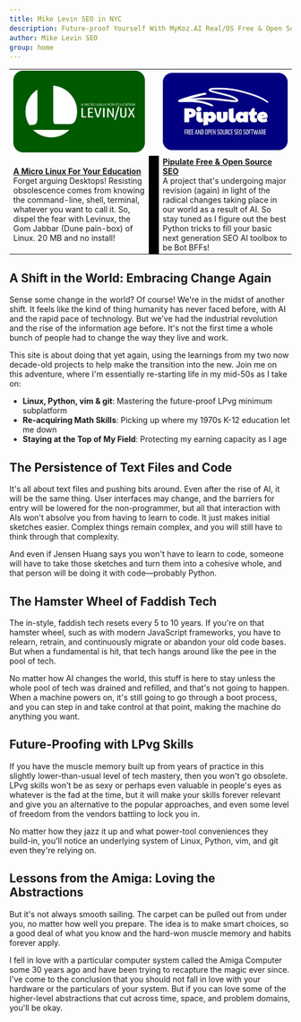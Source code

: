```yaml
---
title: Mike Levin SEO in NYC
description: Future-proof Yourself With MyKoz.AI Real/OS Free & Open Source (FOSS) AI SEO Software on a Small Linux Distro built with Python, vim, git and AI.
author: Mike Levin SEO
group: home
---
```


<table class="logos">
<tr>
<td class="hplg"><a href="https://levinux.com/"><img src="/assets/logo/Levinux.PNG" border=0 /></a></td>
<td> </td>
<td class="hplg"><a href="https://pipulate.com/"><img src="/assets/logo/Pipulate.PNG" border=0 /></a></td>
</tr>
<tr>

<td class="hptd"><b><a href="/levinux/">A Micro Linux For Your
Education</a></b><br />Forget arguing Desktops! Resisting obsolescence comes
from knowing the command-line, shell, terminal, whatever you want to call it.
So, dispel the fear with Levinux, the Gom Jabbar (Dune pain-box) of Linux. 20
MB and no install!</td>

<td style="background: black;">&nbsp;</td>

<td class="hptd"><b><a href="/pipulate/">Pipulate Free & Open Source
SEO</a></b><br />A project that's undergoing major revision (again) in light of
the radical changes taking place in our world as a result of AI. So stay tuned
as I figure out the best Python tricks to fill your basic next generation SEO
AI toolbox to be Bot BFFs!</td>

</tr>
</table>

## A Shift in the World: Embracing Change Again

Sense some change in the world? Of course! We're in the midst of another shift. It feels like the kind of thing humanity has never faced before, with AI and the rapid pace of technology. But we've had the industrial revolution and the rise of the information age before. It's not the first time a whole bunch of people had to change the way they live and work. 

This site is about doing that yet again, using the learnings from my two now decade-old projects to help make the transition into the new. Join me on this adventure, where I'm essentially re-starting life in my mid-50s as I take on:

- **Linux, Python, vim & git**: Mastering the future-proof LPvg minimum subplatform
- **Re-acquiring Math Skills**: Picking up where my 1970s K-12 education let me down
- **Staying at the Top of My Field**: Protecting my earning capacity as I age

## The Persistence of Text Files and Code

It's all about text files and pushing bits around. Even after the rise of AI, it will be the same thing. User interfaces may change, and the barriers for entry will be lowered for the non-programmer, but all that interaction with AIs won't absolve you from having to learn to code. It just makes initial sketches easier. Complex things remain complex, and you will still have to think through that complexity. 

And even if Jensen Huang says you won't have to learn to code, someone will have to take those sketches and turn them into a cohesive whole, and that person will be doing it with code—probably Python.

## The Hamster Wheel of Faddish Tech

The in-style, faddish tech resets every 5 to 10 years. If you're on that hamster wheel, such as with modern JavaScript frameworks, you have to relearn, retrain, and continuously migrate or abandon your old code bases. But when a fundamental is hit, that tech hangs around like the pee in the pool of tech. 

No matter how AI changes the world, this stuff is here to stay unless the whole pool of tech was drained and refilled, and that's not going to happen. When a machine powers on, it's still going to go through a boot process, and you can step in and take control at that point, making the machine do anything you want.

## Future-Proofing with LPvg Skills

If you have the muscle memory built up from years of practice in this slightly lower-than-usual level of tech mastery, then you won't go obsolete. LPvg skills won't be as sexy or perhaps even valuable in people's eyes as whatever is the fad at the time, but it will make your skills forever relevant and give you an alternative to the popular approaches, and even some level of freedom from the vendors battling to lock you in. 

No matter how they jazz it up and what power-tool conveniences they build-in, you'll notice an underlying system of Linux, Python, vim, and git even they're relying on.

## Lessons from the Amiga: Loving the Abstractions

But it's not always smooth sailing. The carpet can be pulled out from under you, no matter how well you prepare. The idea is to make smart choices, so a good deal of what you know and the hard-won muscle memory and habits forever apply. 

I fell in love with a particular computer system called the Amiga Computer some 30 years ago and have been trying to recapture the magic ever since. I've come to the conclusion that you should not fall in love with your hardware or the particulars of your system. But if you can love some of the higher-level abstractions that cut across time, space, and problem domains, you'll be okay.

